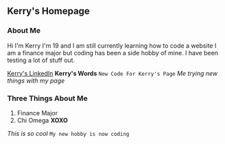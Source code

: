 ## Kerry's Homepage



### About Me
Hi I'm Kerry I'm 19 and I am still currently learning how to code a website
I am a finance major but coding has been a side hobby of mine. 
I have been testing a lot of stuff out.

[Kerry's LinkedIn](www.linkedin.com/in/kerryelarson)
**Kerry's Words**
`New Code For Kerry's Page`
_Me trying new things with my page_

### Three Things About Me
1. Finance Major
2. Chi Omega **XOXO**

_This is so cool_
`My new hobby is now coding`




